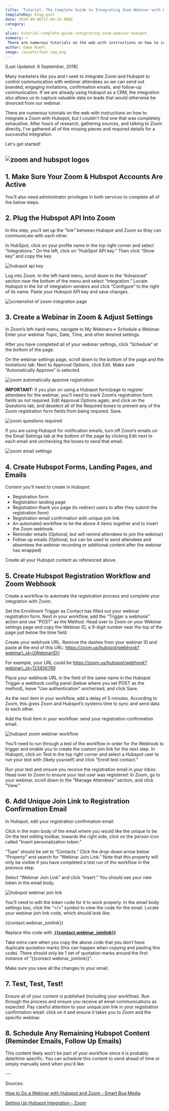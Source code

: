 ```yaml
---
title: 'Tutorial: The Complete Guide to Integrating Zoom Webinar with Hubspot'
templateKey: blog-post
date: 2018-09-06T17:44:33.000Z
category: 
  -
alias: tutorial-complete-guide-integrating-zoom-webinar-hubspot
summary: > 
 There are numerous tutorials on the web with instructions on how to integrate a Zoom with Hubspot, but I couldn't find one that was completely exhaustive. After hours of research, gathering sources, and talking to Zoom directly, I've gathered all of the missing pieces and required details for a successful integration. 
author: Emma Ruehl
image: /assets/feat-img.png
---
```


\[Last Updated: 6 September, 2018\]

Many marketers like you and I seek to integrate Zoom and Hubspot to control communication with webinar attendees so we can send out branded, engaging invitations, confirmation emails, and follow-up communication. If we are already using Hubspot as a CRM, the integration also allows us to capture valuable data on leads that would otherwise be divorced from our webinar.

There are numerous tutorials on the web with instructions on how to integrate a Zoom with Hubspot, but I couldn't find one that was completely exhaustive. After hours of research, gathering sources, and talking to Zoom directly, I've gathered all of the missing pieces and required details for a successful integration. 

Let's get started!

![zoom and hubspot logos](/assets/zoom%2Bhubspot.png)
-----------------------------------------------------

1\. Make Sure Your Zoom & Hubspot Accounts Are Active
-----------------------------------------------------

You’ll also need administrator privileges in both services to complete all of the below steps.

2\. Plug the Hubspot API Into Zoom
----------------------------------

In this step, you’ll set up the “link” between Hubspot and Zoom so they can communicate with each other.

In HubSpot, click on your profile name in the top right corner and select “Integrations.” On the left, click on “HubSpot API key.” Then click “Show key” and copy the key.

![hubspot api key](/assets/hubspot-api-key.png)

Log into Zoom. In the left-hand menu, scroll down to the “Advanced” section near the bottom of the menu and select “Integration.” Locate Hubspot in the list of integration vendors and click “Configure” to the right of its name. Paste your Hubspot API key and save changes.

![screenshot of zoom integration page](/assets/zoom-integration_0.png)

3\. Create a Webinar in Zoom & Adjust Settings
----------------------------------------------

In Zoom’s left-hand menu, navigate to My Webinars→ Schedule a Webinar. Enter your webinar Topic, Date, Time, and other desired settings.

After you have completed all of your webinar settings, click “Schedule” at the bottom of the page.

On the webinar settings page, scroll down to the bottom of the page and the Invitations tab. Next to Approval Options, click Edit. Make sure “Automatically Approve” is selected.

![zoom automatically approve registration](/assets/registration-automatically-approve.png)

**IMPORTANT:** If you plan on using a Hubspot form/page to register attendees for the webinar, you’ll need to mark Zoom’s registration form fields as not required. Edit Approval Options again, and click on the Questions tab, and deselect all of the Required boxes to prevent any of the Zoom registration form fields from being required. Save.

![zoom questions required](/assets/questions-required.png)

If you are using Hubspot for notification emails, turn off Zoom’s emails on the Email Settings tab at the bottom of the page by clicking Edit next to each email and unchecking the boxes to send that email.

![zoom email settings](/assets/email-settings.png)

4\. Create Hubspot Forms, Landing Pages, and Emails
---------------------------------------------------

Content you’ll need to create in Hubspot:

*   Registration form
*   Registration landing page
*   Registration thank you page (to redirect users to after they submit the registration form)
*   Registration email confirmation with unique join link
*   An automated workflow to tie the above 4 items together and to insert the Zoom webhook.
*   Reminder emails (Optional, but will remind attendees to join the webinar)
*   Follow up emails (Optional, but can be used to send attendees and absentees the webinar recording or additional content after the webinar has wrapped)

Create all your Hubspot content as referenced above.

5\. Create Hubspot Registration Workflow and Zoom Webhook
---------------------------------------------------------

Create a workflow to automate the registration process and complete your integration with Zoom.

Set the Enrollment Trigger as Contact has filled out your webinar registration form. Next in your workflow, add the “Trigger a webhook” action and use “POST” as the Method. Head over to Zoom on your Webinar settings page and copy the Webinar ID, a 9-digit number near the top of the page just below the time field.

Create your webhook URL. Remove the dashes from your webinar ID and paste at the end of this URL: https://zoom.us/hubspot/webhook?webinar\_id=\[WebinarID\]

For example, your URL could be https://zoom.us/hubspot/webhook?webinar\_id=123456789

Place your webhook URL in the field of the same name in the Hubspot Trigger a webhook config panel (below where you set POST as the method), leave “Use authentication” unchecked, and click Save.

As the next item in your workflow, add a delay of 5 minutes. According to Zoom, this gives Zoom and Hubspot’s systems time to sync and send data to each other.

Add the final item in your workflow: send your registration confirmation email.

![hubspot zoom webinar workflow](/assets/hubspot-workflow.png)

You’ll need to run through a test of the workflow in order for the Webhook to trigger and enable you to create the custom join link for the next step. In Hubspot, click on Test in the top right corner and select a Hubspot user to run your test with (likely yourself) and click “Enroll test contact.”

Run your test and ensure you receive the registration email in your inbox. Head over to Zoom to ensure your test user was registered: In Zoom, go to your webinar, scroll down to the “Manage Attendees” section, and click “View.”

6\. Add Unique Join Link to Registration Confirmation Email
-----------------------------------------------------------

In Hubspot, edit your registration confirmation email.

Click in the main body of the email where you would like the unique to be. On the text editing toolbar, towards the right side, click on the person icon called “Insert personalization token.” 

“Type” should be set to “Contacts.” Click the drop-down arrow below “Property” and search for “Webinar Join Link.” Note that this property will only be visible if you have completed a test run of the workflow in the previous step.

Select “Webinar Join Link” and click “Insert.” You should see your new token in the email body.

![hubspot webinar join link](/assets/hubspot-personalization-token.png)

You’ll need to edit the token code for it to work properly. In the email body settings box, click the “</>” symbol to view the code for the email. Locate your webinar join link code, which should look like:

{{contact.webinar\_joinlink}}

Replace this code with **<a href=”{{contact.webinar\_joinlink}}”> {{contact.webinar\_joinlink}} </a>**

Take extra care when you copy the above code that you don’t have duplicate quotation marks (this can happen when copying and pasting this code). There should only be 1 set of quotation marks around the first instance of ”{{contact.webinar\_joinlink}}”.

Make sure you save all the changes to your email.

7\. Test, Test, Test!
---------------------

Ensure all of your content is published (including your workflow). Run through the process and ensure you receive all email communications as expected. Pay careful attention to your unique join link in your registration confirmation email: click on it and ensure it takes you to Zoom and the specific webinar.

8\. Schedule Any Remaining Hubspot Content (Reminder Emails, Follow Up Emails)
------------------------------------------------------------------------------

This content likely won’t be part of your workflow since it is probably date/time specific. You can schedule this content to send ahead of time or simply manually send when you'd like.

\---

Sources:

[How to Do a Webinar with Hubspot and Zoom - Smart Bug Media](https://www.smartbugmedia.com/blog/how-to-do-a-webinar-with-hubspot-and-zoom )

[Setting Up Hubspot Integration - Zoom](https://support.zoom.us/hc/en-us/articles/215930143-Setting-Up-Hubspot-Integration)